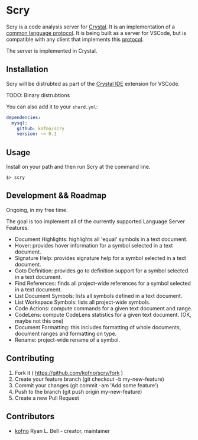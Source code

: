 # Scry

Scry is a code analysis server for [Crystal](http://crystal-lang.org).
It is an implementation of a [common language protocol](https://code.visualstudio.com/blogs/2016/06/27/common-language-protocol).
It is being built as a server for VSCode, but is compatible with any
client that implements this [protocol](https://github.com/Microsoft/language-server-protocol).

The server is implemented in Crystal.

## Installation

Scry will be distrubted as part of the [Crystal IDE](https://github.com/kofno/crystal-ide) extension
for VSCode.

TODO: Binary distrubtions

You can also add it to your `shard.yml`:

```yaml
dependencies:
  mysql:
    github: kofno/scry
    version: ~> 0.1
```

## Usage

Install on your path and then run Scry at the command line.

    $> scry

## Development && Roadmap

Ongoing, in my free time.

The goal is too implement all of the currently supported Language Server Features.

 * Document Highlights: highlights all 'equal' symbols in a text document.
 * Hover: provides hover information for a symbol selected in a text document.
 * Signature Help: provides signature help for a symbol selected in a text document.
 * Goto Definition: provides go to definition support for a symbol selected in a text document.
 * Find References: finds all project-wide references for a symbol selected in a text document.
 * List Document Symbols: lists all symbols defined in a text document.
 * List Workspace Symbols: lists all project-wide symbols.
 * Code Actions: compute commands for a given text document and range.
 * CodeLens: compute CodeLens statistics for a given text document. (OK, maybe not this one)
 * Document Formatting: this includes formatting of whole documents, document ranges and formatting on type.
 * Rename: project-wide rename of a symbol.


## Contributing

1. Fork it ( https://github.com/kofno/scry/fork )
2. Create your feature branch (git checkout -b my-new-feature)
3. Commit your changes (git commit -am 'Add some feature')
4. Push to the branch (git push origin my-new-feature)
5. Create a new Pull Request

## Contributors

- [kofno](https://github.com/kofno) Ryan L. Bell - creator, maintainer
